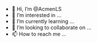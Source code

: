 - 👋 Hi, I’m @AcmenLS
- 👀 I’m interested in ...
- 🌱 I’m currently learning ...
- 💞️ I’m looking to collaborate on ...
- 📫 How to reach me ...

<!---
AcmenLS/AcmenLS is a ✨ special ✨ repository because its `README.md` (this file) appears on your GitHub profile.
You can click the Preview link to take a look at your changes.
--->
